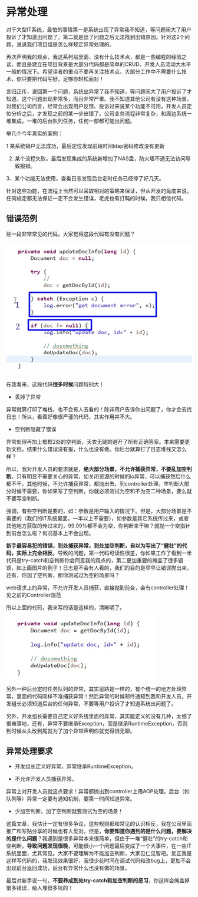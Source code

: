 # 异常处理

对于大型IT系统，最怕的事情第一是系统出现了异常我不知道，等问题闹大了用户投诉了才知道出问题了。第二就是出了问题之后无法找到出错原因。针对这2个问题，说说我们项目组是怎么样规定异常处理的。

再次声明我的观点，我这系列贴里面，没有什么技术点，都是一些编程的经验之谈，而且是建立在项目背景是大部分代码都是简单的CRUD、开发人员流动大水平一般的情况下。希望读者的重点不要再关注技术点。大部分工作中不需要什么技术，你只要把代码写好，足够你轻松面对！

言归正传，说回第一个问题，系统出异常了我不知道，等问题闹大了用户投诉了才知道。这个问题出现非常多，而且非常严重。我不知道其他公司有没有这种场景，对我们公司而言，经常会出现用户反馈、投诉过来说某个功能不可用，开发人员定位分析之后，才发现之前的某一步出错了。公司业务流程非常复杂，和周边系统一堆集成，一堆的后台队列任务，任何一部都可能出问题。

举几个今年真实的案例：

1 某系统销户无法成功，最后定位发现前段时间ldap密码修改没有更新

2. 某个流程失败，最后发现集成的系统新增加了NAS盘，防火墙不通无法访问导致报错。

3、某个功能无法使用，查看日志发现后台定时任务已经停了好几天。

针对这些功能，在流程上当然可以采取相对的策略来保证，但从开发的角度来说，任何规定都无法保证一定不会发生错误，老虎也有打盹的时候，我只相信代码。

## 错误范例

贴一段非常常见的代码，大家觉得这段代码有没有问题？

![异常错误](./images/exception1.jpg)


在我看来，这段代码**很多时候**问题特别大！

* 丢掉了异常

异常就算打印了堆栈，也不会有人去看的！除非用户告诉你出问题了，你才会去找日志！所以，看着好像很严谨的代码，其实作用并不大。

* 空判断隐藏了错误

 异常处理再加上框框2处的空判断，天衣无缝的避开了所有正确答案。本来需要更新文档，结果什么错误没有报，什么也没有做。你后台就算打了日志堆栈又怎么样？


所以，我对开发人员的要求就是，**绝大部分场景，不允许捕获异常，不要乱加空判断**。只有明显不需要关心的异常，如关闭资源的时候的io异常，可以捕获然后什么都不干，其他时候，不允许捕获异常，都抛出去，到controller处理。空判断大部分时候不需要，你如果写了空判断，你就必须测试为空和不为空二种场景，要么就不要写空判断。


强调，有些空判断是要的，如：参数是用户输入的情况下。但是，大部分场景是不需要的（我们的IT系统里面，一半以上不需要），如参数是其它系统传过来，或者其他地方获取的传过来的，99.99%都不会为空，你判断来干嘛？就抛一个空指针到前台怎么啦？何况基本上不会出现。

**新手最容易犯的错误，到处捕获异常，到处加空判断，自以为写出了“健壮”的代码，实际上完全相反**。导致的问题，第一代码可读性很差，你如果工作了看到一半代码是try-catch和空判断你会同意我的观点的，第二更加重要的掩盖了很多错误，如上面图片的例子！日志是不会有人看的，我们的目的是尽早让错误抛出来，还有，你加了空判断，那你测试过为空的场景吗？


web请求上的异常，不允许开发人员捕获，直接抛到前台，会有controller处理！见之前的Controller规范

所以上面的代码，我来写的话是这样的，清晰明了。

![正确写法](./images/exception2.jpg)

另外一种后台定时任务队列的异常，其实思路是一样的，有个统一的地方处理异常，里面的代码同样不准捕获异常！然后异常的时候邮件通知到我和开发人员，开发组长必须知道后台的任何异常，不要等用户投诉了才知道系统出问题了。

另外，开发组长需要自己定义好系统里面的异常，其实能定义的没有几种，太细了很难落地，还有，异常不要继承Exception，而是继承RuntimeException，否则到时候从头改到尾就为了加个异常声明你就觉得很无聊。

## 异常处理要求

* 开发组长定义好异常，异常继承RuntimeException。

* 不允许开发人员捕获异常。

异常上对开发人员就这点要求！异常都抛出到controller上用AOP处理。后台（如队列等）异常一定要有通知机制，要第一时间知道异常。

* 少加空判断，加了空判断就要测试为空的场景！

这篇文章，我估计一定有很多争议，这些规则都和常见的认识相反，我在公司里面推广和写贴分享的时候也有人反对。但是，**你要知道你遇到的是什么问题，要解决的是什么问题**？我遇到是很多异常本来很简单，但由于一堆“健壮”的try-catch和空判断，**导致问题发现很晚**，可能很小一个问题最后变成了一个大事件，在一些IT系统里面，尤其常见。大家不要理解为不能加空判断，大家见仁见智吧。反正我是这样写代码的，我发现效果很好，我很少花时间在调试代码和改bug上，更加不会出现前台返回成功，后台有异常什么也没有做的场景。

最后对新手说一句，**不要养成到处try-catch和加空判断的恶习**，你这样会掩盖掉很多错误，给人埋很多坑的！